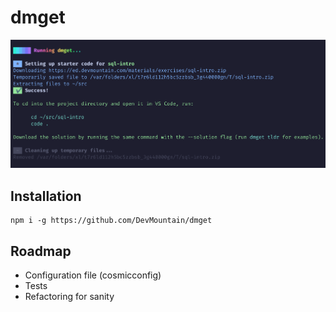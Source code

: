 # dmget

![screenshot](screenshot.png)

## Installation
```
npm i -g https://github.com/DevMountain/dmget
```

## Roadmap

- Configuration file (cosmicconfig)
- Tests
- Refactoring for sanity
